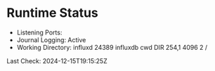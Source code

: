 # Runtime Status
- Listening Ports: 
- Journal Logging: Active
- Working Directory: influxd 24389 influxdb  cwd       DIR              254,1      4096      2 /

Last Check: 2024-12-15T19:15:25Z
